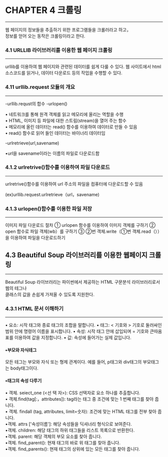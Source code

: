 # CHAPTER 4 크롤링
--------------------
웹 페이지의 정보들을 추출하기 위한 프로그램들을 크롤러라고 하고，   
정보를 얻어 오는 동작은 크롤링이라고 한다.


### 4.1 URLLIB 라이브러리를 이용한 웹 페이지 크롤링
--------

urllib를 이용하여 웹 페이지와 관련된 데이터를 쉽게 다룰 수 있다.
웹 사이트에서 html소스코드를 읽거나, 데이터 다운로드 등의 작업을 수행할 수 있다. 

### 4.11 urllib.request 모듈의 개요
------------
-urllib.requst의 합수
-urlopen()   

• 네트워크를 통해 원격 객체를 읽고 메모리에 올리는 역할을 수행   
• HTML, 이미지 등 파일에 대한 스트림(stream)을 열어 주는 함수   
• 메모리에 올린 데이터는 read() 함수를 이용하여 데이터로 만들 수 있음   
• read() 함수로 읽어 들인 데이터는 바이너리 데이터임   

-urlretrieve(url,savename)   

•url을 savename이라는 이름의 파일로 다운로드함   

### 4.1.2 urlretrive()함수를 이용하여 파일 다운로드   
------------
urlretrive()함수를 이용하여 url 주소의 파일을 컴퓨터에 다운로드할 수 있음   

(ex)urllib.request.urlretrieve（url，savename)   

### 4.1.3 urlopen()함수를 이용한 파일 저장   
------------

이미지 파일 다운로드 절차
① urlopen 함수를 이용하여 이미지 객체를 구하기
② open 함수로 파일 객체(wb）를 구하기
③ ②번 객체.write（①번 객체.read（））을 이용하여 파일을 다운로드하기

## 4.3 Beautiful Soup 라이브러리를 이용한 웹페이지 크롤링
-----------

Beautiful Soup 라이브러리는 파이썬에서 제공하는 HTML 구문분석 라이브러리로서 웹의 테그나    
클래스의 값을 손쉽게 가져올 수 있도록 지원한다.    

### 4.3.1 HTML 문서 이해하기
-----------
• 요소: 시작 태그와 종료 태그의 조합을 말합니다.
• 태그: < 기호와 > 기호로 둘러싸인 범위 안에 명령어 이름을 표시합니다.
• 속성: 시작 태그 안에 삽입되며 = 기호와 큰따옴표를 이용하여 값을 지정합니다.
• 값: 속성에 들어가는 실제 값입니다.

#### •부모와 자식테그
모든 테그는 부모와 자식 또는 형제 관계이다. 예를 들어, p태그와 div태그의 부모태그는 body태그이다.   
#### •태그의 속성 다루기

• 객체. seiect_one (<선 택 자>): CSS 선택자로 요소 하나를 추출합니다.   
• 객체.find(tag[:，attributes]): tag라는 태그 중 조건에 맞는 1 번째 태그를 찾아 줍니다.   
• 객체. findall (tag, attributes, limit=숫자): 조건에 맞는 HTML 태그를 전부 찾아 줍니다.   
•객체. attrs ['속성이름']: 해당 속성들을 딕셔너리 형식으로 보여준다.   
•객체. children: 해당 태그의 하위 태그들을 리스트 목록으로 반환한다.    
•객체. parent: 해당 객체의 부모 요소를 찾아 줍니다.    
•객체. find_parent(): 현재 태그의 바로 위 태그를 찾아 줍니다.     
•객체. find_parents(): 현재 태그의 상위에 있는 모든 태그를 찾아 줍니다.     








